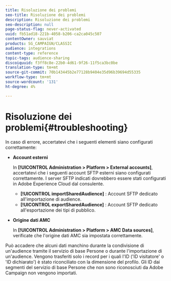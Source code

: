 ```yaml
---
title: Risoluzione dei problemi
seo-title: Risoluzione dei problemi
description: Risoluzione dei problemi
seo-description: null
page-status-flag: never-activated
uuid: fb51ad18-221b-4058-b206-ca2ca045c507
contentOwner: sauviat
products: SG_CAMPAIGN/CLASSIC
audience: integrations
content-type: reference
topic-tags: audience-sharing
discoiquuid: f3ff8c8e-22b0-4d61-9f26-11f5ca3bc0be
translation-type: tm+mt
source-git-commit: 70b143445b2e77128b9404e35d96b39694d55335
workflow-type: tm+mt
source-wordcount: '131'
ht-degree: 4%

---
```



# Risoluzione dei problemi{#troubleshooting}

In caso di errore, accertatevi che i seguenti elementi siano configurati correttamente:

* **Account esterni**

   In **[!UICONTROL Administration > Platform > External accounts]**, accertatevi che i seguenti account SFTP esterni siano configurati correttamente. I server SFTP indicati dovrebbero essere stati configurati in Adobe Experience Cloud dal consulente.

   * **[!UICONTROL importSharedAudience]** : Account SFTP dedicato all&#39;importazione di audience.
   * **[!UICONTROL exportSharedAudience]** : Account SFTP dedicato all&#39;esportazione dei tipi di pubblico.

* **Origine dati AMC**

   In **[!UICONTROL Administration > Platform > AMC Data sources]**, verificate che l&#39;origine dati AMC sia impostata correttamente.

Può accadere che alcuni dati manchino durante la condivisione di un&#39;audience tramite il servizio di base Persone o durante l&#39;importazione di un&#39;audience. Vengono trasferiti solo i record per i quali l&#39;ID (&#39;ID visitatore&#39; o &#39;ID dichiarato&#39;) è stato riconciliato con la dimensione del profilo. Gli ID dai segmenti del servizio di base Persone che non sono riconosciuti da  Adobe Campaign non vengono importati.
